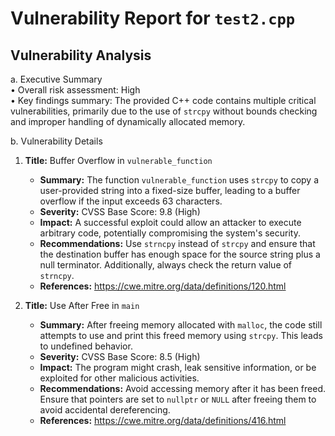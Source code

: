 # Vulnerability Report for `test2.cpp`

## Vulnerability Analysis
a. Executive Summary  
•	Overall risk assessment: High  
•	Key findings summary: The provided C++ code contains multiple critical vulnerabilities, primarily due to the use of `strcpy` without bounds checking and improper handling of dynamically allocated memory.

b. Vulnerability Details

1. **Title:** Buffer Overflow in `vulnerable_function`
   - **Summary:** The function `vulnerable_function` uses `strcpy` to copy a user-provided string into a fixed-size buffer, leading to a buffer overflow if the input exceeds 63 characters.
   - **Severity:** CVSS Base Score: 9.8 (High)
   - **Impact:** A successful exploit could allow an attacker to execute arbitrary code, potentially compromising the system's security.
   - **Recommendations:** Use `strncpy` instead of `strcpy` and ensure that the destination buffer has enough space for the source string plus a null terminator. Additionally, always check the return value of `strncpy`.
   - **References:** https://cwe.mitre.org/data/definitions/120.html

2. **Title:** Use After Free in `main`
   - **Summary:** After freeing memory allocated with `malloc`, the code still attempts to use and print this freed memory using `strcpy`. This leads to undefined behavior.
   - **Severity:** CVSS Base Score: 8.5 (High)
   - **Impact:** The program might crash, leak sensitive information, or be exploited for other malicious activities.
   - **Recommendations:** Avoid accessing memory after it has been freed. Ensure that pointers are set to `nullptr` or `NULL` after freeing them to avoid accidental dereferencing.
   - **References:** https://cwe.mitre.org/data/definitions/416.html